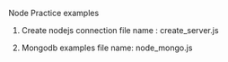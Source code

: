 
Node Practice examples 

1) Create nodejs connection  file name : create_server.js

2) Mongodb examples file name: node_mongo.js